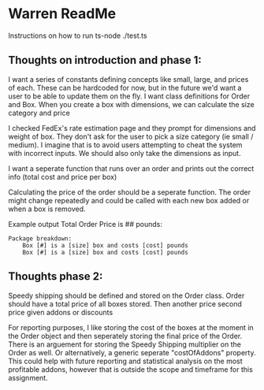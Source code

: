 # Warren ReadMe 

Instructions on how to run
ts-node ./test.ts


## Thoughts on introduction and phase 1: 

I want a series of constants defining concepts like small, large, and prices of each. These can be hardcoded for now, but in the future we'd want a user to be able to update them on the fly. 
I want class definitions for Order and Box. When you create a box with dimensions, we can calculate the size category and price

I checked FedEx's rate estimation page and they prompt for dimensions and weight of box. They don't ask for the user to pick a size category (ie small / medium).
I imagine that is to avoid users attempting to cheat the system with incorrect inputs. We should also only take the dimensions as input. 

I want a seperate function that runs over an order and prints out the correct info (total cost and price per box)

Calculating the price of the order should be a seperate function. The order might change repeatedly and could be called with each new box added or when a box is removed.

Example output
	Total Order Price is ## pounds: 

	Package breakdown:
		Box [#] is a [size] box and costs [cost] pounds
		Box [#] is a [size] box and costs [cost] pounds


## Thoughts phase 2:
Speedy shipping should be defined and stored on the Order class. 
Order should have a total price of all boxes stored. Then another price second price given addons or discounts

For reporting purposes, I like storing the cost of the boxes at the moment in the Order object and then seperately storing the final price of the Order. 
There is an arguement for storing the Speedy Shipping multiplier on the Order as well. Or alternatively, a  generic seperate "costOfAddons" property. This could help with future reporting and statistical analysis on the most profitable addons, however that is outside the scope and timeframe for this assignment.


